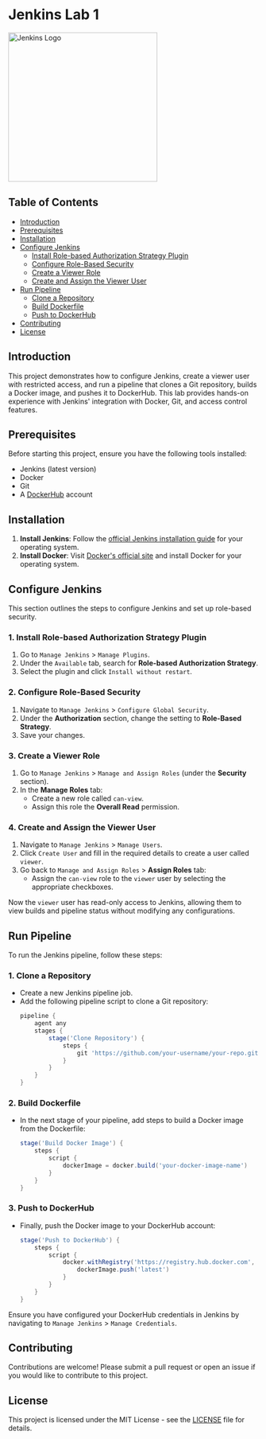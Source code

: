 # Jenkins Lab 1

<img src="https://www.jenkins.io/images/logos/jenkins/jenkins.png" alt="Jenkins Logo" width="300" />

## Table of Contents
- [Introduction](#introduction)
- [Prerequisites](#prerequisites)
- [Installation](#installation)
- [Configure Jenkins](#configure-jenkins)
    - [Install Role-based Authorization Strategy Plugin](#install-role-based-authorization-strategy-plugin)
    - [Configure Role-Based Security](#configure-role-based-security)
    - [Create a Viewer Role](#create-a-viewer-role)
    - [Create and Assign the Viewer User](#create-and-assign-the-viewer-user)
- [Run Pipeline](#run-pipeline)
    - [Clone a Repository](#clone-a-repository)
    - [Build Dockerfile](#build-dockerfile)
    - [Push to DockerHub](#push-to-dockerhub)
- [Contributing](#contributing)
- [License](#license)

## Introduction
This project demonstrates how to configure Jenkins, create a viewer user with restricted access, and run a pipeline that clones a Git repository, builds a Docker image, and pushes it to DockerHub. This lab provides hands-on experience with Jenkins' integration with Docker, Git, and access control features.

## Prerequisites
Before starting this project, ensure you have the following tools installed:
- Jenkins (latest version)
- Docker
- Git
- A [DockerHub](https://hub.docker.com/) account

## Installation

1. **Install Jenkins**: Follow the [official Jenkins installation guide](https://www.jenkins.io/doc/book/installing/) for your operating system.
2. **Install Docker**: Visit [Docker's official site](https://docs.docker.com/get-docker/) and install Docker for your operating system.

## Configure Jenkins

This section outlines the steps to configure Jenkins and set up role-based security.

### 1. Install Role-based Authorization Strategy Plugin

1. Go to `Manage Jenkins` > `Manage Plugins`.
2. Under the `Available` tab, search for **Role-based Authorization Strategy**.
3. Select the plugin and click `Install without restart`.

### 2. Configure Role-Based Security

1. Navigate to `Manage Jenkins` > `Configure Global Security`.
2. Under the **Authorization** section, change the setting to **Role-Based Strategy**.
3. Save your changes.

### 3. Create a Viewer Role

1. Go to `Manage Jenkins` > `Manage and Assign Roles` (under the **Security** section).
2. In the **Manage Roles** tab:
    - Create a new role called `can-view`.
    - Assign this role the **Overall Read** permission.

### 4. Create and Assign the Viewer User

1. Navigate to `Manage Jenkins` > `Manage Users`.
2. Click `Create User` and fill in the required details to create a user called `viewer`.
3. Go back to `Manage and Assign Roles` > **Assign Roles** tab:
    - Assign the `can-view` role to the `viewer` user by selecting the appropriate checkboxes.

Now the `viewer` user has read-only access to Jenkins, allowing them to view builds and pipeline status without modifying any configurations.

## Run Pipeline

To run the Jenkins pipeline, follow these steps:

### 1. Clone a Repository

- Create a new Jenkins pipeline job.
- Add the following pipeline script to clone a Git repository:
    ```groovy
    pipeline {
        agent any
        stages {
            stage('Clone Repository') {
                steps {
                    git 'https://github.com/your-username/your-repo.git'
                }
            }
        }
    }
    ```

### 2. Build Dockerfile

- In the next stage of your pipeline, add steps to build a Docker image from the Dockerfile:
    ```groovy
    stage('Build Docker Image') {
        steps {
            script {
                dockerImage = docker.build('your-docker-image-name')
            }
        }
    }
    ```

### 3. Push to DockerHub

- Finally, push the Docker image to your DockerHub account:
    ```groovy
    stage('Push to DockerHub') {
        steps {
            script {
                docker.withRegistry('https://registry.hub.docker.com', 'dockerhub-credentials') {
                    dockerImage.push('latest')
                }
            }
        }
    }
    ```

Ensure you have configured your DockerHub credentials in Jenkins by navigating to `Manage Jenkins` > `Manage Credentials`.

## Contributing
Contributions are welcome! Please submit a pull request or open an issue if you would like to contribute to this project.

## License
This project is licensed under the MIT License - see the [LICENSE](LICENSE) file for details.
